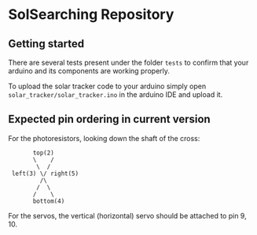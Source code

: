 SolSearching Repository
===

Getting started
---

There are several tests present under the folder `tests` to confirm that your arduino and its components are working properly.

To upload the solar tracker code to your arduino simply open `solar_tracker/solar_tracker.ino` in the arduino IDE and upload it.


Expected pin ordering in current version
---

For the photoresistors, looking down the shaft of the cross:

```
       top(2)  
       \    /  
        \  /  
 left(3) \/ right(5)  
         /\  
        /  \  
       /    \  
       bottom(4)  
```


For the servos, the vertical (horizontal) servo should be attached to pin 9, 10.

